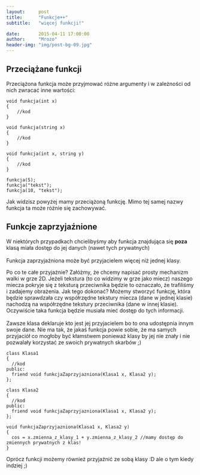```yaml
---
layout:     post
title:      "Funkcje++"
subtitle:   "więcej funkcji!"

date:       2015-04-11 17:00:00
author:     "Mrozo"
header-img: "img/post-bg-09.jpg"
---
```


<h2 class="section-heading toph">Przeciążane funkcji</h2>

<p class="midmar">Przeciążona funkcja może przyjmować różne argumenty i w zależności od nich zwracać inne wartości:</p>

<pre class="colorx"><code class="c++">void funkcja(int x)
{
    //kod
}

void funkcja(string x)
{
    //kod
}

void funkcja(int x, string y)
{
    //kod
}

funkcja(5);
funkcja("tekst");
funkcja(10, "tekst");</code></pre>

<p class="midmar">Jak widzisz powyżej mamy przeciążoną funkcję. Mimo tej samej nazwy funkcja ta może różnie się zachowywać.</p>

<h2 class="section-heading">Funkcje zaprzyjaźnione</h2>

<p class="midmar">W niektórych przypadkach chcielibyśmy aby funkcja znajdująca się <b>poza</b> klasą miała dostęp do jej danych (nawet tych prywatnych)
<br><br>Funkcja zaprzyjaźniona może być przyjacielem więcej niż jednej klasy.</p>

<p class="midmar">Po co te całe przyjaźnie? Załóżmy, że chcemy napisać prosty mechanizm walki w grze 2D.
Jeżeli tekstura (to co widzimy w grze jako miecz) naszego miecza pokryje się z teksturą przeciwnika będzie to oznaczało, że trafiliśmy i zadajemy obrażenia. Jak tego dokonać? Możemy stworzyć funkcję, która będzie sprawdzała czy współrzędne tekstury miecza (dane w jednej klasie) nachodzą na współrzędne tekstury przeciwnika (dane w innej klasie). Oczywiście taka funkcja będzie musiała mieć dostęp do tych informacji.
<br><br>
Zawsze klasa deklaruje kto jest jej przyjacielem bo to ona udostępnia innym swoje dane. Nie ma tak, że jakaś funkcja powie sobie, że ma samych przyjaciół co mogłoby być kłamstwem ponieważ klasy by jej nie znały i nie pozwalały korzystać ze swoich prywatnych skarbów ;)
</p>


<pre class="colorx"><code class="c++">class Klasa1
{
  //kod
public:
  friend void funkcjaZaprzyjazniona(Klasa1 x, Klasa2 y);
};

class Klasa2
{
  //kod
public:
  friend void funkcjaZaprzyjazniona(Klasa1 x, Klasa2 y);
};

void funkcjaZaprzyjazniona(Klasa1 x, Klasa2 y)
{
  cos = x.zmienna_z_klasy_1 + y.zmienna_z_klasy_2 //mamy dostęp do zmiennych prywatnych z klas!
}
</code></pre>

<p>Oprócz funkcji możemy również przyjaźnić ze sobą klasy :D ale o tym kiedy indziej ;)</p>

